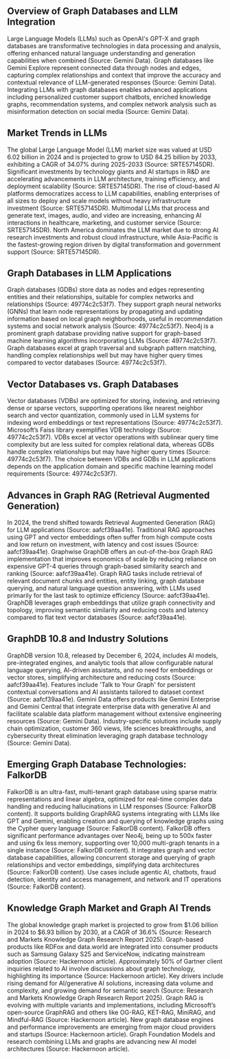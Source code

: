 ## Overview of Graph Databases and LLM Integration
Large Language Models (LLMs) such as OpenAI's GPT-X and graph databases are transformative technologies in data processing and analysis, offering enhanced natural language understanding and generation capabilities when combined (Source: Gemini Data). Graph databases like Gemini Explore represent connected data through nodes and edges, capturing complex relationships and context that improve the accuracy and contextual relevance of LLM-generated responses (Source: Gemini Data). Integrating LLMs with graph databases enables advanced applications including personalized customer support chatbots, enriched knowledge graphs, recommendation systems, and complex network analysis such as misinformation detection on social media (Source: Gemini Data).

## Market Trends in LLMs
The global Large Language Model (LLM) market size was valued at USD 6.02 billion in 2024 and is projected to grow to USD 84.25 billion by 2033, exhibiting a CAGR of 34.07% during 2025-2033 (Source: SRTE57145DR). Significant investments by technology giants and AI startups in R&D are accelerating advancements in LLM architecture, training efficiency, and deployment scalability (Source: SRTE57145DR). The rise of cloud-based AI platforms democratizes access to LLM capabilities, enabling enterprises of all sizes to deploy and scale models without heavy infrastructure investment (Source: SRTE57145DR). Multimodal LLMs that process and generate text, images, audio, and video are increasing, enhancing AI interactions in healthcare, marketing, and customer service (Source: SRTE57145DR). North America dominates the LLM market due to strong AI research investments and robust cloud infrastructure, while Asia-Pacific is the fastest-growing region driven by digital transformation and government support (Source: SRTE57145DR).

## Graph Databases in LLM Applications
Graph databases (GDBs) store data as nodes and edges representing entities and their relationships, suitable for complex networks and relationships (Source: 49774c2c53f7). They support graph neural networks (GNNs) that learn node representations by propagating and updating information based on local graph neighborhoods, useful in recommendation systems and social network analysis (Source: 49774c2c53f7). Neo4j is a prominent graph database providing native support for graph-based machine learning algorithms incorporating LLMs (Source: 49774c2c53f7). Graph databases excel at graph traversal and subgraph pattern matching, handling complex relationships well but may have higher query times compared to vector databases (Source: 49774c2c53f7).

## Vector Databases vs. Graph Databases
Vector databases (VDBs) are optimized for storing, indexing, and retrieving dense or sparse vectors, supporting operations like nearest neighbor search and vector quantization, commonly used in LLM systems for indexing word embeddings or text representations (Source: 49774c2c53f7). Microsoft’s Faiss library exemplifies VDB technology (Source: 49774c2c53f7). VDBs excel at vector operations with sublinear query time complexity but are less suited for complex relational data, whereas GDBs handle complex relationships but may have higher query times (Source: 49774c2c53f7). The choice between VDBs and GDBs in LLM applications depends on the application domain and specific machine learning model requirements (Source: 49774c2c53f7).

## Advances in Graph RAG (Retrieval Augmented Generation)
In 2024, the trend shifted towards Retrieval Augmented Generation (RAG) for LLM applications (Source: aafcf39aa41e). Traditional RAG approaches using GPT and vector embeddings often suffer from high compute costs and low return on investment, with latency and cost issues (Source: aafcf39aa41e). Graphwise GraphDB offers an out-of-the-box Graph RAG implementation that improves economics of scale by reducing reliance on expensive GPT-4 queries through graph-based similarity search and ranking (Source: aafcf39aa41e). Graph RAG tasks include retrieval of relevant document chunks and entities, entity linking, graph database querying, and natural language question answering, with LLMs used primarily for the last task to optimize efficiency (Source: aafcf39aa41e). GraphDB leverages graph embeddings that utilize graph connectivity and topology, improving semantic similarity and reducing costs and latency compared to flat text vector databases (Source: aafcf39aa41e).

## GraphDB 10.8 and Industry Solutions
GraphDB version 10.8, released by December 6, 2024, includes AI models, pre-integrated engines, and analytic tools that allow configurable natural language querying, AI-driven assistants, and no need for embeddings or vector stores, simplifying architecture and reducing costs (Source: aafcf39aa41e). Features include 'Talk to Your Graph' for persistent contextual conversations and AI assistants tailored to dataset context (Source: aafcf39aa41e). Gemini Data offers products like Gemini Enterprise and Gemini Central that integrate enterprise data with generative AI and facilitate scalable data platform management without extensive engineering resources (Source: Gemini Data). Industry-specific solutions include supply chain optimization, customer 360 views, life sciences breakthroughs, and cybersecurity threat elimination leveraging graph database technology (Source: Gemini Data).

## Emerging Graph Database Technologies: FalkorDB
FalkorDB is an ultra-fast, multi-tenant graph database using sparse matrix representations and linear algebra, optimized for real-time complex data handling and reducing hallucinations in LLM responses (Source: FalkorDB content). It supports building GraphRAG systems integrating with LLMs like GPT and Gemini, enabling creation and querying of knowledge graphs using the Cypher query language (Source: FalkorDB content). FalkorDB offers significant performance advantages over Neo4j, being up to 500x faster and using 6x less memory, supporting over 10,000 multi-graph tenants in a single instance (Source: FalkorDB content). It integrates graph and vector database capabilities, allowing concurrent storage and querying of graph relationships and vector embeddings, simplifying data architectures (Source: FalkorDB content). Use cases include agentic AI, chatbots, fraud detection, identity and access management, and network and IT operations (Source: FalkorDB content).

## Knowledge Graph Market and Graph AI Trends
The global knowledge graph market is projected to grow from $1.06 billion in 2024 to $6.93 billion by 2030, at a CAGR of 36.6% (Source: Research and Markets Knowledge Graph Research Report 2025). Graph-based products like RDFox and data.world are integrated into consumer products such as Samsung Galaxy S25 and ServiceNow, indicating mainstream adoption (Source: Hackernoon article). Approximately 50% of Gartner client inquiries related to AI involve discussions about graph technology, highlighting its importance (Source: Hackernoon article). Key drivers include rising demand for AI/generative AI solutions, increasing data volume and complexity, and growing demand for semantic search (Source: Research and Markets Knowledge Graph Research Report 2025). Graph RAG is evolving with multiple variants and implementations, including Microsoft’s open-source GraphRAG and others like OG-RAG, KET-RAG, MiniRAG, and Mindful-RAG (Source: Hackernoon article). New graph database engines and performance improvements are emerging from major cloud providers and startups (Source: Hackernoon article). Graph Foundation Models and research combining LLMs and graphs are advancing new AI model architectures (Source: Hackernoon article).